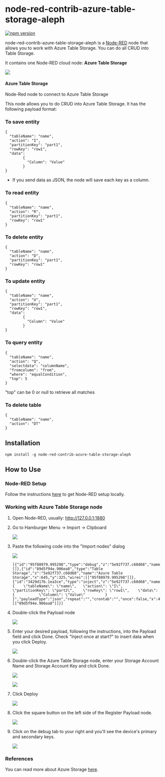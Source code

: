 # node-red-contrib-azure-table-storage-aleph
[![npm version](https://badge.fury.io/js/node-red-contrib-azure-table-storage-aleph.svg)](https://badge.fury.io/js/node-red-contrib-azure-table-storage-aleph)

node-red-contrib-azure-table-storage-aleph is a <a href="http://nodered.org" target="_new">Node-RED</a> node that allows you to work with Azure Table Storage. You can do all CRUD into Table Storage.

It contains one Node-RED cloud node: **Azure Table Storage**

![](https://raw.githubusercontent.com/javis86/node-red-contrib-azure-table-storage-aleph/main/images/flow-nodes.png)

#### Azure Table Storage

Node-Red node to connect to Azure Table Storage

This node allows you to do CRUD into Azure Table Storage.  It has the following payload format:

### To save entity
```
{ 
  "tableName": "name",
  "action": "I", 
  "partitionKey": "part1", 
  "rowKey": "row1", 
  "data": 
        {
          "Column": "Value"
        }
}
```

- If you send data as JSON, the node will save each key as a column.
 
### To read entity
```
{ 
  "tableName": "name",
  "action": "R", 
  "partitionKey": "part1", 
  "rowKey": "row1"
}
```

### To delete entity
```
{ 
  "tableName": "name",
  "action": "D", 
  "partitionKey": "part1", 
  "rowKey": "row1"
}
```

### To update entity
```
{ 
  "tableName": "name",
  "action": "U", 
  "partitionKey": "part1", 
  "rowKey": "row1", 
  "data": 
        {
          "Column": "Value"
        }
}
```

### To query entity
```
{
  "tableName": "name", 
  "action": "Q", 
  "selectdata": "columnName", 
  "fromcolumn": "from", 
  "where": "equalCondition",
  "top": 5
}
```
"top" can be 0 or null to retrieve all matches
 
### To delete table
```
{ 
  "tableName": "name",
  "action": "DT"
}
```


## Installation

```
npm install -g node-red-contrib-azure-table-storage-aleph
```

## How to Use


### Node-RED Setup
Follow the instructions [here](http://nodered.org/docs/getting-started/installation) to get Node-RED setup locally.

### Working with Azure Table Storage node

1. Open Node-RED, usually: <http://127.0.0.1:1880>

2. Go to Hamburger Menu -> Import -> Clipboard

    ![](https://raw.githubusercontent.com/javis86/node-red-contrib-azure-table-storage-aleph/main/images/import-clip.png)

3. Paste the following code into the "Import nodes" dialog

    ![](https://raw.githubusercontent.com/javis86/node-red-contrib-azure-table-storage-aleph/main/images/import-nodes.png)

    ```
    [{"id":"95f88979.995298","type":"debug","z":"5e92f737.c60d68","name":"Log","active":true,"console":"false","complete":"true","x":843,"y":325,"wires":[]},{"id":"89d5f94e.906ea8","type":"Table Storage","z":"5e92f737.c60d68","name":"Azure Table Storage","x":645,"y":325,"wires":[["95f88979.995298"]]},{"id":"3429d17b.1ea3ce","type":"inject","z":"5e92f737.c60d68","name":"Payload","topic":"","payload":"{    \"tableName\": \"name\",   \"action\": \"I\",    \"partitionKey\": \"part2\",    \"rowKey\": \"row1\",    \"data\":          {           \"Column\": \"Value\"         } }","payloadType":"json","repeat":"","crontab":"","once":false,"x":424,"y":325,"wires":[["89d5f94e.906ea8"]]}]
    ```
4. Double-click the Payload node

    ![](https://raw.githubusercontent.com/javis86/node-red-contrib-azure-table-storage-aleph/main/images/payload-node.png)

5. Enter your desired payload, following the instructions, into the Payload field and click Done. Check "Inject once at start?" to insert data when you click Deploy.

    ![](https://raw.githubusercontent.com/javis86/node-red-contrib-azure-table-storage-aleph/main/images/payload-node-input.PNG)

6. Double-click the Azure Table Storage node, enter your Storage Account Name and Storage Account Key and click Done.

    ![](https://raw.githubusercontent.com/javis86/node-red-contrib-azure-table-storage-aleph/main/images/table-node.png) 
    
    ![](https://raw.githubusercontent.com/javis86/node-red-contrib-azure-table-storage-aleph/main/images/table-node-input.png)

7. Click Deploy

    ![](https://raw.githubusercontent.com/javis86/node-red-contrib-azure-table-storage-aleph/main/images/deploy.png)

8. Click the square button on the left side of the Register Payload node.
    
    ![](https://raw.githubusercontent.com/javis86/node-red-contrib-azure-table-storage-aleph/main/images/payload-node.png)

9. Click on the debug tab to your right and you'll see the device's primary and secondary keys.

    ![](https://raw.githubusercontent.com/javis86/node-red-contrib-azure-table-storage-aleph/main/images/table-node-output.png)


### References
You can read more about Azure Storage [here](https://docs.microsoft.com/azure/storage/).


